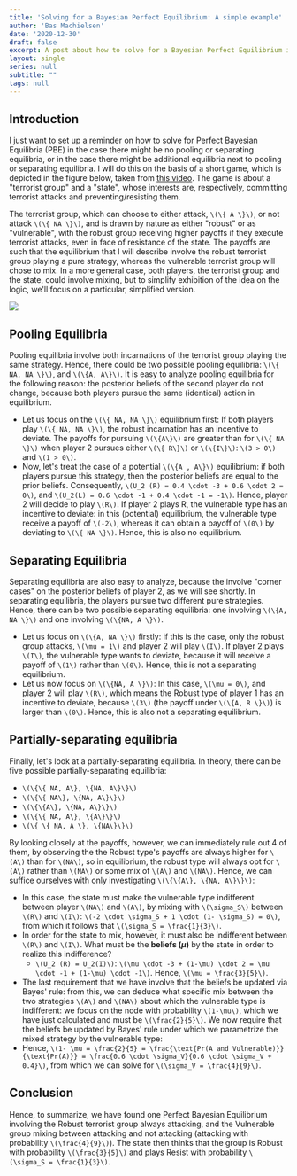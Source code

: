 ```yaml
---
title: 'Solving for a Bayesian Perfect Equilibrium: A simple example'
author: 'Bas Machielsen'
date: '2020-12-30'
draft: false
excerpt: A post about how to solve for a Bayesian Perfect Equilibrium in a simple setting, serving as a reminder of the central mathematical aspects to it.
layout: single
series: null
subtitle: ""
tags: null
---
```



## Introduction

I just want to set up a reminder on how to solve for Perfect Bayesian Equilibria (PBE) in the case there might be no pooling or separating equilibria, or in the case there might be additional equilibria next to pooling or separating equilibria. I will do this on the basis of a short game, which is depicted in the figure below, taken from [this video](https://www.youtube.com/watch?v=lPhQFHrjV8g). The game is about a "terrorist group" and a "state", whose interests are, respectively, committing terrorist attacks and preventing/resisting them. 

The terrorist group, which can choose to either attack, `\(\{ A \}\)`, or not attack `\(\{ NA \}\)`, and is drawn by nature as either "robust" or as "vulnerable", with the robust group receiving higher payoffs if they execute terrorist attacks, even in face of resistance of the state. The payoffs are such that the equilibrium that I will describe involve the robust terrorist group playing a pure strategy, whereas the vulnerable terrorist group will chose to mix. In a more general case, both players, the terrorist group and the state, could involve mixing, but to simplify exhibition of the idea on the logic, we'll focus on a particular, simplified version.

![](/img/game_pbe.png)

## Pooling Equilibria

Pooling equilibria involve both incarnations of the terrorist group playing the same strategy. Hence, there could be two possible pooling equilibria: `\(\{ NA, NA \}\)`, and `\(\{A, A\}\)`. It is easy to analyze pooling equilibria for the following reason: the posterior beliefs of the second player do not change, because both players pursue the same (identical) action in equilibrium. 

- Let us focus on the `\(\{ NA, NA \}\)` equilibrium first: If both players play `\(\{ NA, NA \}\)`, the robust incarnation has an incentive to deviate. The payoffs for pursuing `\(\{A\}\)` are greater than for `\(\{ NA \}\)` when player 2 pursues either `\(\{ R\}\)` or `\(\{I\}\)`: `\(3 > 0\)` and `\(1 > 0\)`. 
- Now, let's treat the case of a potential `\(\{A , A\}\)` equilibrium: if both players pursue this strategy, then the posterior beliefs are equal to the prior beliefs. Consequently, `\(U_2 (R) = 0.4 \cdot -3 + 0.6 \cdot 2 = 0\)`, and `\(U_2(L) = 0.6 \cdot -1 + 0.4 \cdot -1 = -1\)`. Hence, player 2 will decide to play `\(R\)`. If player 2 plays R, the vulnerable type has an incentive to deviate: in this (potential) equilibrium, the vulnerable type receive a payoff of `\(-2\)`, whereas it can obtain a payoff of `\(0\)` by deviating to `\(\{ NA \}\)`. Hence, this is also no equilibrium. 

## Separating Equilibria

Separating equilibria are also easy to analyze, because the involve "corner cases" on the posterior beliefs of player 2, as we will see shortly. In separating equilibria, the players pursue two different pure strategies. Hence, there can be two possible separating equilibria: one involving `\(\{A, NA \}\)` and one involving `\(\{NA, A \}\)`. 

- Let us focus on `\(\{A, NA \}\)` firstly: if this is the case, only the robust group attacks, `\(\mu = 1\)` and player 2 will play `\(I\)`. If player 2 plays `\(I\)`, the vulnerable type wants to deviate, because it will receive a payoff of `\(1\)` rather than `\(0\)`. Hence, this is not a separating equilibrium. 
- Let us now focus on `\(\{NA, A \}\)`: In this case, `\(\mu = 0\)`, and player 2 will play `\(R\)`, which means the Robust type of player 1 has an incentive to deviate, because `\(3\)` (the payoff under `\(\{A, R \}\)`) is larger than `\(0\)`. Hence, this is also not a separating equilibrium. 

## Partially-separating equilibria

Finally, let's look at a partially-separating equilibria. In theory, there can be five possible partially-separating equilibria:

-  `\(\{\{ NA, A\}, \{NA, A\}\}\)`
-  `\(\{\{ NA\}, \{NA, A\}\}\)`
-  `\(\{\{A\}, \{NA, A\}\}\)`
- `\(\{\{ NA, A\}, \{A\}\}\)`
- `\(\{ \{ NA, A \}, \{NA\}\}\)`

By looking closely at the payoffs, however, we can immediately rule out 4 of them, by observing the the Robust type's payoffs are always higher for `\(A\)` than for `\(NA\)`, so in equilibrium, the robust type will always opt for `\(A\)` rather than `\(NA\)` or some mix of `\(A\)` and `\(NA\)`. Hence, we can suffice ourselves with only investigating  `\(\{\{A\}, \{NA, A\}\}\)`:

- In this case, the state must make the vulnerable type indifferent between player `\(NA\)` and `\(A\)`, by mixing with `\(\sigma_S\)` between `\(R\)` and `\(I\)`:  `\(-2 \cdot \sigma_S + 1 \cdot (1- \sigma_S) = 0\)`, from which it follows that `\(\sigma_S = \frac{1}{3}\)`. 
- In order for the state to mix, however, it must also be indifferent between `\(R\)` and `\(I\)`. What must be the **beliefs ($\mu$)** by the state in order to realize this indifference?
  - `\(U_2 (R) = U_2(I)\)`: `\(\mu \cdot -3 + (1-\mu) \cdot 2 = \mu \cdot -1 + (1-\mu) \cdot -1\)`. Hence, `\(\mu = \frac{3}{5}\)`. 
- The last requirement that we have involve that the beliefs be updated via Bayes' rule: from this, we can deduce what specific mix between the two strategies `\(A\)` and `\(NA\)` about which the vulnerable type is indifferent: we focus on the node with probability `\(1-\mu\)`, which we have just calculated and must be `\(\frac{2}{5}\)`. We now require that the beliefs be updated by Bayes' rule under which we parametrize the mixed strategy by the vulnerable type:
- Hence, `\(1- \mu = \frac{2}{5} = \frac{\text{Pr(A and Vulnerable)}}{\text{Pr(A)}} = \frac{0.6 \cdot \sigma_V}{0.6 \cdot \sigma_V + 0.4}\)`, from which we can solve for `\(\sigma_V = \frac{4}{9}\)`. 

## Conclusion

Hence, to summarize, we have found one Perfect Bayesian Equilibrium involving the Robust terrorist group always attacking, and the Vulnerable group mixing between attacking and not attacking (attacking with probability `\(\frac{4}{9}\)`). The state then thinks that the group is Robust with probability `\(\frac{3}{5}\)` and plays Resist with probability `\(\sigma_S = \frac{1}{3}\)`. 
